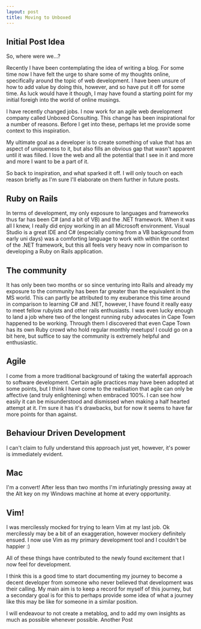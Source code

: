 ```yaml
---
layout: post
title: Moving to Unboxed
---
```

Initial Post Idea
-----------------
So, where were we...?

Recently I have been contemplating the idea of writing a blog. For some time now
I have felt the urge to share some of my thoughts online, specifically around the
topic of web development. I have been unsure of how to add value by doing this,
however, and so have put it off for some time. As luck would have it though, I 
may have found a starting point for my initial foreigh into the world of online 
musings.

I have recently changed jobs. I now work for an agile web development company
called Unboxed Consulting. This change has been inspirational for a number of 
reasons. Before I get into these, perhaps let me provide some context to this
inspiration. 

My ultimate goal as a developer is to create something of value that has an 
aspect of uniqueness to it, but also fills an obvious gap that wasn't apparent 
until it was filled. I love the web and all the potential that I see in it and 
more and more I want to be a part of it. 

So back to inspiration, and what sparked it off. I will only touch on each
reason briefly as I'm sure I'll elaborate on them further in future posts.

Ruby on Rails
-------------
In terms of development, my only exposure to languages and frameworks thus far 
has been C# (and a bit of VB) and the .NET framework. When it was all I knew, I
really did enjoy working in an all Microsoft environment. Visual Studio 
is a great IDE and C# (especially coming from a VB background from early uni
days) was a comforting language to work with within the context of the .NET
framework, but this all feels very heavy now in comparison to developing a Ruby 
on Rails application.

The community
-------------
It has only been two months or so since venturing into Rails and already my
exposure to the community has been far greater than the equivalent in the MS
world. This can partly be attributed to my exuberance this time around in
comparison to learning C# and .NET, however, I have found it really easy to meet
fellow rubyists and other rails enthusiasts. I was even lucky enough to land a
job where two of the longest running ruby advocates in Cape Town happened to be
working. Through them I discovered that even Cape Town has its own Ruby crowd
who hold regular monthly meetups! I could go on a bit here, but suffice to say
the community is extremely helpful and enthusiastic.

Agile
-----
I come from a more traditional background of taking the waterfall approach to
software development. Certain agile practices may have been adopted at some
points, but I think I have come to the realisation that agile can only be
affective (and truly enlightening) when embraced 100%. I can see how easily it 
can be misunderstood and dismissed when making a half hearted attempt at it. I'm
sure it has it's drawbacks, but for now it seems to have far more points for
than against.

Behaviour Driven Development
----------------------------
I can't claim to fully understand this approach just yet, however, it's power is
immediately evident.

Mac
---
I'm a convert! After less than two months I'm infuriatingly pressing away at the 
Alt key on my Windows machine at home at every opportunity.

Vim!
----
I was mercilessly mocked for trying to learn Vim at my last job. Ok mercilessly
may be a bit of an exaggeration, however mockery definitely ensued. I now use
Vim as my primary development tool and I couldn't be happier :)

All of these things have contributed to the newly found excitement that I now
feel for development. 

I think this is a good time to start documenting my journey to become a decent
developer from someone who never believed that development was their calling. My
main aim is to keep a record for myself of this journey, but a secondary goal is
for this to perhaps provide some idea of what a journey like this may be like
for someone in a similar position. 

I will endeavour to not create a metablog, and to add my own insights as much as
possible whenever possible.
Another Post
